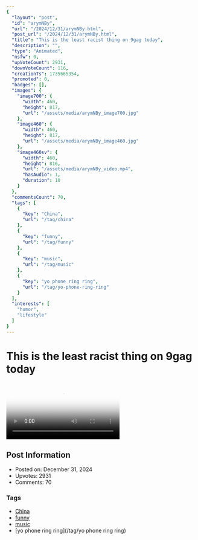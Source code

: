 ```yaml
---
{
  "layout": "post",
  "id": "arymNBy",
  "url": "/2024/12/31/arymNBy.html",
  "post_url": "/2024/12/31/arymNBy.html",
  "title": "This is the least racist thing on 9gag today",
  "description": "",
  "type": "Animated",
  "nsfw": 0,
  "upVoteCount": 2931,
  "downVoteCount": 116,
  "creationTs": 1735665354,
  "promoted": 0,
  "badges": [],
  "images": {
    "image700": {
      "width": 460,
      "height": 817,
      "url": "/assets/media/arymNBy_image700.jpg"
    },
    "image460": {
      "width": 460,
      "height": 817,
      "url": "/assets/media/arymNBy_image460.jpg"
    },
    "image460sv": {
      "width": 460,
      "height": 816,
      "url": "/assets/media/arymNBy_video.mp4",
      "hasAudio": 1,
      "duration": 10
    }
  },
  "commentsCount": 70,
  "tags": [
    {
      "key": "China",
      "url": "/tag/china"
    },
    {
      "key": "funny",
      "url": "/tag/funny"
    },
    {
      "key": "music",
      "url": "/tag/music"
    },
    {
      "key": "yo phone ring ring",
      "url": "/tag/yo-phone-ring-ring"
    }
  ],
  "interests": [
    "humor",
    "lifestyle"
  ]
}
---
```


# This is the least racist thing on 9gag today

<video controls playsinline loop poster="/assets/media/arymNBy_image460.jpg">
  <source src="/assets/media/arymNBy_video.mp4" type="video/mp4">
  Your browser does not support the video tag.
</video>

## Post Information

- Posted on: December 31, 2024
- Upvotes: 2931
- Comments: 70

### Tags

- [China](/tag/China)
- [funny](/tag/funny)
- [music](/tag/music)
- [yo phone ring ring](/tag/yo phone ring ring)
